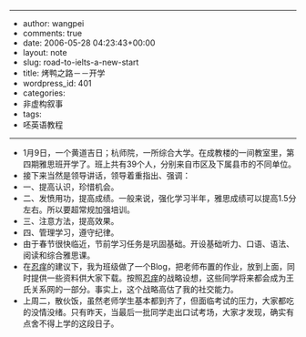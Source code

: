 - --
- author: wangpei
- comments: true
- date: 2006-05-28 04:23:43+00:00
- layout: note
- slug: road-to-ielts-a-new-start
- title: 烤鸭之路－－开学
- wordpress_id: 401
- categories:
- 非虚构叙事
- tags:
- 呸英语教程
- --
- 1月9日，一个黄道吉日；杭师院，一所综合大学。在成教楼的一间教室里，第四期雅思班开学了。班上共有39个人，分别来自市区及下属县市的不同单位。
- 接下来当然是领导讲话，领导着重指出、强调：
- 一、提高认识，珍惜机会。
- 二、发愤用功，提高成绩。一般来说，强化学习半年，雅思成绩可以提高1.5分左右。所以要超常规加强培训。
- 三、注意方法，提高效果。
- 四、管理学习，遵守纪律。
- 由于春节很快临近，节前学习任务是巩固基础。开设基础听力、口语、语法、阅读和综合雅思课。
- 在[忍痒](http://www.wangpei.net/www.golao.com)的建议下，我为班级做了一个Blog，把老师布置的作业，放到上面，同时提供一些资料供大家下载。按照[忍痒](http://www.wangpei.net/www.golao.com)的战略设想，这些同学将来都会成为王氏关系网的一部分。事实上，这个战略高估了我的社交能力。
- 上周二，散伙饭，虽然老师学生基本都到齐了，但面临考试的压力，大家都吃的没情没绪。只有昨天，当最后一批同学走出口试考场，大家才发现，确实有点舍不得上学的这段日子。
